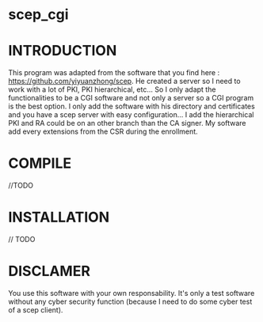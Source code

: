 # scep_cgi

# INTRODUCTION
This program was adapted from the software that you find here : https://github.com/yiyuanzhong/scep. He created a server so I need to work with a lot of PKI, PKI hierarchical, etc... So I only adapt the functionalities to be a CGI software and not only a server so a CGI program is the best option. I only add the software with his directory and certificates and you have a scep server with easy configuration...
I add the hierarchical PKI and RA could be on an other branch than the CA signer. My software add every extensions from the CSR during the enrollment.

# COMPILE

//TODO

# INSTALLATION

// TODO

# DISCLAMER
You use this software with your own responsability. It's only a test software without any cyber security function (because I need to do some cyber test of a scep client).

